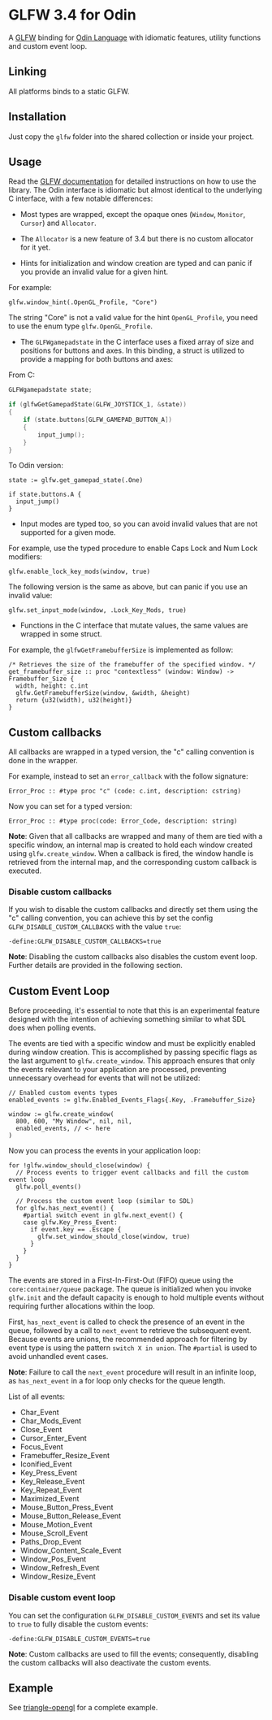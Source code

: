 # GLFW 3.4 for Odin

A [GLFW](https://www.glfw.org/) binding for [Odin Language](https://odin-lang.org/) with idiomatic features, utility functions and custom event loop.

## Linking

All platforms binds to a static GLFW.

## Installation

Just copy the `glfw` folder into the shared collection or inside your project.

## Usage

Read the [GLFW documentation](https://www.glfw.org/docs/3.4/index.html) for detailed instructions on how to use the library. The Odin interface is idiomatic but almost identical to the underlying C interface, with a few notable differences:

- Most types are wrapped, except the opaque ones (`Window`, `Monitor`, `Cursor`) and `Allocator`.

- The `Allocator` is a new feature of 3.4 but there is no custom allocator for it yet.

- Hints for initialization and window creation are typed and can panic if you provide an invalid value for a given hint.

For example:

```odin
glfw.window_hint(.OpenGL_Profile, "Core")
```

The string "Core" is not a valid value for the hint `OpenGL_Profile`, you need to use the enum type `glfw.OpenGL_Profile`.

- The `GLFWgamepadstate` in the C interface uses a fixed array of size and positions for buttons and axes. In this binding, a struct is utilized to provide a mapping for both buttons and axes:

From C:

```cpp
GLFWgamepadstate state;

if (glfwGetGamepadState(GLFW_JOYSTICK_1, &state))
{
    if (state.buttons[GLFW_GAMEPAD_BUTTON_A])
    {
        input_jump();
    }
}
```

To Odin version:

```odin
state := glfw.get_gamepad_state(.One)

if state.buttons.A {
  input_jump()
}
```

- Input modes are typed too, so you can avoid invalid values that are not supported for a given mode.

For example, use the typed procedure to enable Caps Lock and Num Lock modifiers:

```odin
glfw.enable_lock_key_mods(window, true)
```

The following version is the same as above, but can panic if you use an invalid value:

```odin
glfw.set_input_mode(window, .Lock_Key_Mods, true)
```

- Functions in the C interface that mutate values, the same values are wrapped in some struct.

For example, the `glfwGetFramebufferSize` is implemented as follow:

```odin
/* Retrieves the size of the framebuffer of the specified window. */
get_framebuffer_size :: proc "contextless" (window: Window) -> Framebuffer_Size {
  width, height: c.int
  glfw.GetFramebufferSize(window, &width, &height)
  return {u32(width), u32(height)}
}
```

## Custom callbacks

All callbacks are wrapped in a typed version, the "c" calling convention is done in the wrapper.

For example, instead to set an `error_callback` with the follow signature:

```odin
Error_Proc :: #type proc "c" (code: c.int, description: cstring)
```

Now you can set for a typed version:

```odin
Error_Proc :: #type proc(code: Error_Code, description: string)
```

**Note**: Given that all callbacks are wrapped and many of them are tied with a specific window, an internal map is created to hold each window created using `glfw.create_window`. When a callback is fired, the window handle is retrieved from the internal map, and the corresponding custom callback is executed.

### Disable custom callbacks

If you wish to disable the custom callbacks and directly set them using the "c" calling convention, you can achieve this by set the config `GLFW_DISABLE_CUSTOM_CALLBACKS` with the value `true`:

`-define:GLFW_DISABLE_CUSTOM_CALLBACKS=true`

**Note**: Disabling the custom callbacks also disables the custom event loop. Further details are provided in the following section.

## Custom Event Loop

Before proceeding, it's essential to note that this is an experimental feature designed with the intention of achieving something similar to what SDL does when polling events.

The events are tied with a specific window and must be explicitly enabled during window creation. This is accomplished by passing specific flags as the last argument to `glfw.create_window`. This approach ensures that only the events relevant to your application are processed, preventing unnecessary overhead for events that will not be utilized:

```odin
// Enabled custom events types
enabled_events := glfw.Enabled_Events_Flags{.Key, .Framebuffer_Size}

window := glfw.create_window(
  800, 600, "My Window", nil, nil,
  enabled_events, // <- here
)
```

Now you can process the events in your application loop:

```odin
for !glfw.window_should_close(window) {
  // Process events to trigger event callbacks and fill the custom event loop
  glfw.poll_events()

  // Process the custom event loop (similar to SDL)
  for glfw.has_next_event() {
    #partial switch event in glfw.next_event() {
    case glfw.Key_Press_Event:
      if event.key == .Escape {
        glfw.set_window_should_close(window, true)
      }
    }
  }
}
```

The events are stored in a First-In-First-Out (FIFO) queue using the `core:container/queue` package. The queue is initialized when you invoke `glfw.init` and the default  capacity is enough to hold multiple events without requiring further allocations within the loop.

First, `has_next_event` is called to check the presence of an event in the queue, followed by a call to `next_event` to retrieve the subsequent event. Because events are unions, the recommended approach for filtering by event type is using the pattern `switch X in union`. The `#partial` is used to avoid unhandled event cases.

**Note**: Failure to call the `next_event` procedure will result in an infinite loop, as `has_next_event` in a for loop only checks for the queue length.

List of all events:

- Char_Event
- Char_Mods_Event
- Close_Event
- Cursor_Enter_Event
- Focus_Event
- Framebuffer_Resize_Event
- Iconified_Event
- Key_Press_Event
- Key_Release_Event
- Key_Repeat_Event
- Maximized_Event
- Mouse_Button_Press_Event
- Mouse_Button_Release_Event
- Mouse_Motion_Event
- Mouse_Scroll_Event
- Paths_Drop_Event
- Window_Content_Scale_Event
- Window_Pos_Event
- Window_Refresh_Event
- Window_Resize_Event

### Disable custom event loop

You can set the configuration `GLFW_DISABLE_CUSTOM_EVENTS` and set its value to `true` to fully disable the custom events:

`-define:GLFW_DISABLE_CUSTOM_EVENTS=true`

**Note**: Custom callbacks are used to fill the events; consequently, disabling the custom callbacks will also deactivate the custom events.

## Example

See [triangle-opengl](./examples/triangle-opengl.odin) for a complete example.
